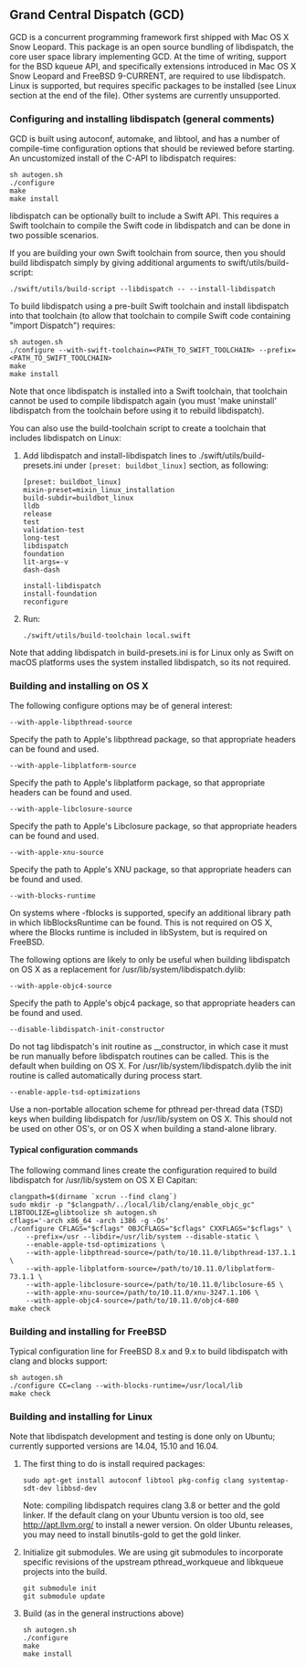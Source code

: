 ## Grand Central Dispatch (GCD)

GCD is a concurrent programming framework first shipped with Mac OS X Snow
Leopard.  This package is an open source bundling of libdispatch, the core
user space library implementing GCD.  At the time of writing, support for
the BSD kqueue API, and specifically extensions introduced in Mac OS X Snow
Leopard and FreeBSD 9-CURRENT, are required to use libdispatch.  Linux is
supported, but requires specific packages to be installed (see Linux
section at the end of the file). Other systems are currently unsupported.

### Configuring and installing libdispatch (general comments)

GCD is built using autoconf, automake, and libtool, and has a number of
compile-time configuration options that should be reviewed before starting.
An uncustomized install of the C-API to libdispatch requires:

	sh autogen.sh
	./configure
	make
	make install

libdispatch can be optionally built to include a Swift API. This requires a
Swift toolchain to compile the Swift code in libdispatch and can be done
in two possible scenarios.

If you are building your own Swift toolchain from source, then you should build
libdispatch simply by giving additional arguments to swift/utils/build-script:

    ./swift/utils/build-script --libdispatch -- --install-libdispatch

To build libdispatch using a pre-built Swift toolchain and install libdispatch
into that toolchain (to allow that toolchain to compile Swift code containing
"import Dispatch") requires:

    sh autogen.sh
	./configure --with-swift-toolchain=<PATH_TO_SWIFT_TOOLCHAIN> --prefix=<PATH_TO_SWIFT_TOOLCHAIN>
	make
	make install

Note that once libdispatch is installed into a Swift toolchain, that
toolchain cannot be used to compile libdispatch again (you must 'make uninstall'
libdispatch from the toolchain before using it to rebuild libdispatch).

You can also use the build-toolchain script to create a toolchain
that includes libdispatch on Linux:

1. Add libdispatch and install-libdispatch lines to ./swift/utils/build-presets.ini under `[preset: buildbot_linux]` section, as following:

    ```
    [preset: buildbot_linux]
    mixin-preset=mixin_linux_installation
    build-subdir=buildbot_linux
    lldb
    release
    test
    validation-test
    long-test
    libdispatch
    foundation
    lit-args=-v
    dash-dash

    install-libdispatch
    install-foundation
    reconfigure
    ```

2. Run:

    ```
    ./swift/utils/build-toolchain local.swift
    ```
    
Note that adding libdispatch in build-presets.ini is for Linux only as Swift on macOS platforms uses the system installed libdispatch, so its not required.
    
### Building and installing on OS X

The following configure options may be of general interest:

`--with-apple-libpthread-source`

Specify the path to Apple's libpthread package, so that appropriate headers
	can be found and used.

`--with-apple-libplatform-source`

Specify the path to Apple's libplatform package, so that appropriate headers
	can be found and used.

`--with-apple-libclosure-source`

Specify the path to Apple's Libclosure package, so that appropriate headers
	can be found and used.

`--with-apple-xnu-source`

Specify the path to Apple's XNU package, so that appropriate headers can be
	found and used.

`--with-blocks-runtime`

On systems where -fblocks is supported, specify an additional library path in which libBlocksRuntime can be found. This is not required on OS X, where the Blocks runtime is included in libSystem, but is required on FreeBSD.

The following options are likely to only be useful when building libdispatch on
OS X as a replacement for /usr/lib/system/libdispatch.dylib:

`--with-apple-objc4-source`

Specify the path to Apple's objc4 package, so that appropriate headers can
	be found and used.

`--disable-libdispatch-init-constructor`

Do not tag libdispatch's init routine as __constructor, in which case it must be run manually before libdispatch routines can be called. This is the default when building on OS X. For /usr/lib/system/libdispatch.dylib the init routine is called automatically during process start.

`--enable-apple-tsd-optimizations`

Use a non-portable allocation scheme for pthread per-thread data (TSD) keys when building libdispatch for /usr/lib/system on OS X.  This should not be used on other OS's, or on OS X when building a stand-alone library.

#### Typical configuration commands

The following command lines create the configuration required to build
libdispatch for /usr/lib/system on OS X El Capitan:

	clangpath=$(dirname `xcrun --find clang`)
	sudo mkdir -p "$clangpath/../local/lib/clang/enable_objc_gc"
	LIBTOOLIZE=glibtoolize sh autogen.sh
	cflags='-arch x86_64 -arch i386 -g -Os'
	./configure CFLAGS="$cflags" OBJCFLAGS="$cflags" CXXFLAGS="$cflags" \
		--prefix=/usr --libdir=/usr/lib/system --disable-static \
		--enable-apple-tsd-optimizations \
		--with-apple-libpthread-source=/path/to/10.11.0/libpthread-137.1.1 \
		--with-apple-libplatform-source=/path/to/10.11.0/libplatform-73.1.1 \
		--with-apple-libclosure-source=/path/to/10.11.0/libclosure-65 \
		--with-apple-xnu-source=/path/to/10.11.0/xnu-3247.1.106 \
		--with-apple-objc4-source=/path/to/10.11.0/objc4-680
	make check

### Building and installing for FreeBSD

Typical configuration line for FreeBSD 8.x and 9.x to build libdispatch with
clang and blocks support:

	sh autogen.sh
	./configure CC=clang --with-blocks-runtime=/usr/local/lib
	make check

### Building and installing for Linux

Note that libdispatch development and testing is done only
on Ubuntu; currently supported versions are 14.04, 15.10 and 16.04.

1. The first thing to do is install required packages:
    
    `sudo apt-get install autoconf libtool pkg-config clang systemtap-sdt-dev libbsd-dev`
 
    Note: compiling libdispatch requires clang 3.8 or better and
the gold linker. If the default clang on your Ubuntu version is
too old, see http://apt.llvm.org/ to install a newer version.
On older Ubuntu releases, you may need to install binutils-gold
to get the gold linker.

2. Initialize git submodules.
  We are using git submodules to incorporate specific revisions of the
  upstream pthread_workqueue and libkqueue projects into the build.

    ```
    git submodule init
    git submodule update
    ```
    
3. Build (as in the general instructions above)

    ```
    sh autogen.sh
    ./configure
    make
    make install
    ```
